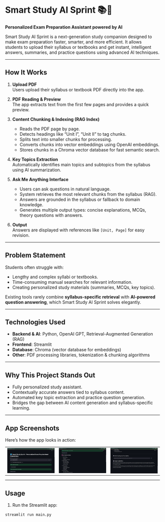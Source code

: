 # Smart Study AI Sprint 📚🤖

**Personalized Exam Preparation Assistant powered by AI**

Smart Study AI Sprint is a next-generation study companion designed to make exam preparation faster, smarter, and more efficient. It allows students to upload their syllabus or textbooks and get instant, intelligent answers, summaries, and practice questions using advanced AI techniques.

---

## How It Works

1. **Upload PDF**  
   Users upload their syllabus or textbook PDF directly into the app.

2. **PDF Reading & Preview**  
   The app extracts text from the first few pages and provides a quick preview.

3. **Content Chunking & Indexing (RAG Index)**  
   - Reads the PDF page by page.  
   - Detects headings like “Unit I”, “Unit II” to tag chunks.  
   - Splits text into smaller chunks for processing.  
   - Converts chunks into vector embeddings using OpenAI embeddings.  
   - Stores chunks in a Chroma vector database for fast semantic search.

4. **Key Topics Extraction**  
   Automatically identifies main topics and subtopics from the syllabus using AI summarization.

5. **Ask Me Anything Interface**  
   - Users can ask questions in natural language.  
   - System retrieves the most relevant chunks from the syllabus (RAG).  
   - Answers are grounded in the syllabus or fallback to domain knowledge.  
   - Generates multiple output types: concise explanations, MCQs, theory questions with answers.

6. **Output**  
   Answers are displayed with references like `[Unit, Page]` for easy revision.

---

## Problem Statement

Students often struggle with:

- Lengthy and complex syllabi or textbooks.  
- Time-consuming manual searches for relevant information.  
- Creating personalized study materials (summaries, MCQs, key topics).  

Existing tools rarely combine **syllabus-specific retrieval** with **AI-powered question answering**, which Smart Study AI Sprint solves elegantly.

---

## Technologies Used

- **Backend & AI**: Python, OpenAI GPT, Retrieval-Augmented Generation (RAG)  
- **Frontend**: Streamlit  
- **Database**: Chroma (vector database for embeddings)  
- **Other**: PDF processing libraries, tokenization & chunking algorithms  

---

## Why This Project Stands Out

- Fully personalized study assistant.  
- Contextually accurate answers tied to syllabus content.  
- Automated key topic extraction and practice question generation.  
- Bridges the gap between AI content generation and syllabus-specific learning.  

---

## App Screenshots

Here’s how the app looks in action:

<table>
  <tr>
    <td><img src="screenshots/Uploading_pdf.png" alt="Uploading PDF" width="300"></td>
    <td><img src="screenshots/Extracting_key_topics.png" alt="Extracting Key Topics" width="300"></td>
    <td><img src="screenshots/Search_engine.png" alt="Search Engine" width="300"></td>
  </tr>
</table>

---

## Usage

1. Run the Streamlit app:

```bash
streamlit run main.py
